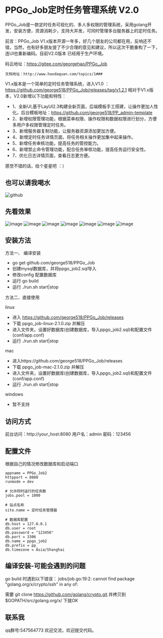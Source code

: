 PPGo_Job定时任务管理系统 V2.0
====

PPGo_Job是一款定时任务可视化的、多人多权限的管理系统，采用golang开发，安装方便，资源消耗少，支持大并发，可同时管理多台服务器上的定时任务。

前言：PPGo_Job V1.x版本开源一年多，好几个朋友的公司都在用，反响还不错，当然，也有好多朋友提了不少合理的意见和建议，所以这次干脆重构了一下，连UI也重新编码。目前V2.0版本
已经用于生产环境。

码云地址：https://gitee.com/georgehao/PPGo_Job

```
文档地址：http://www.haodaquan.com/topics/1###
```

V1.x版本是一个简单的定时任务管理系统，进入V1.0 ：https://github.com/george518/PPGo_Job/releases/tag/v1.2.1
相对于V1.x版本，V2.0新增以下功能和特性：

- 1、全新UI,基于LayUI2.3构建全新页面，后端模板手工搭建，让操作更加人性化。后台模板地址：https://github.com/george518/PP_admin-template
- 2、新增权限管理功能，根据菜单权限、操作权限和数据权限进行划分，方便多用户多权限管理定时任务。
- 3、新增服务器复制功能，让服务器资源添加更加方便。
- 4、新增定时任务详情页面，将任务相关操作更加集中起来操作。
- 5、新增任务审核功能，提高任务的管控能力。
- 6、新增禁止命令管理功能，配合任务审核功能，提高任务运行安全性。
- 7、优化日志详情页面，查看日志更方便。

感觉不错的话，给个星星吧 ：）

也可以请我喝水
----
![github](https://github.com/george518/PP_blog/blob/master/static/public/images/weixin.png?raw=true "github")

先看效果
----
![image](https://github.com/george518/PPGo_Job/blob/master/static/imgs/1-index.png?raw=true "github")
![image](https://github.com/george518/PPGo_Job/blob/master/static/imgs/2-task.png?raw=true "github")
![image](https://github.com/george518/PPGo_Job/blob/master/static/imgs/3-task_detail.png?raw=true "github")
![image](https://github.com/george518/PPGo_Job/blob/master/static/imgs/10-auth.png?raw=true "github")
![image](https://github.com/george518/PPGo_Job/blob/master/static/imgs/11-role.png?raw=true "github")
![image](https://github.com/george518/PPGo_Job/blob/master/static/imgs/12-role_add.png?raw=true "github")
![image](https://github.com/george518/PPGo_Job/blob/master/static/imgs/15.log.png?raw=true "github")


安装方法
----

方法一、 编译安装

- go get github.com/george518/PPGo_Job
- 创建mysql数据库，并将ppgo_job2.sql导入
- 修改config 配置数据库
- 运行 go build
- 运行 ./run.sh start|stop

方法二、直接使用

linux

- 进入 https://github.com/george518/PPGo_Job/releases
- 下载 ppgo_job-linux-2.1.0.zip 并解压
- 进入文件夹，设置好数据库(创建数据库，导入ppgo_job2.sql)和配置文件(conf/app.conf)
- 运行 ./run.sh start|stop

mac

- 进入https://github.com/george518/PPGo_Job/releases
- 下载 ppgo_job-mac-2.1.0.zip 并解压
- 进入文件夹，设置好数据库(创建数据库，导入ppgo_job2.sql)和配置文件(conf/app.conf)
- 运行 ./run.sh start|stop

windows

- 暂不支持

访问方式
----
前台访问：http://your_host:8080
用户名：admin 密码：123456

配置文件
----
根据自己的情况修改数据库和启动端口
```
appname = PPGo_Job2
httpport = 8080
runmode = dev

# 允许同时运行的任务数
jobs.pool = 1000

# 站点名称
site.name = 定时任务管理器

# 数据库配置
db.host = 127.0.0.1
db.user = root
db.password = "123456"
db.port = 3306
db.name = ppgo_job2
db.prefix = pp_
db.timezone = Asia/Shanghai
```

编译安装-可能会遇到的问题
----
go build 时遇到以下错误：
jobs/job.go:19:2: cannot find package "golang.org/x/crypto/ssh" in any of:

需要 git clone https://github.com/golang/crypto.git
并拷贝到 $GOPATH/src/golang.org/x/ 下就OK

联系我
----
qq群号:547564773
欢迎交流，欢迎提交代码。



